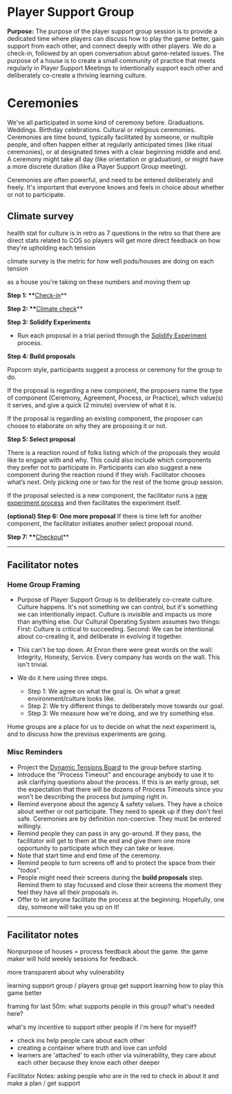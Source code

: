 # Player Support Group

**Purpose:** The purpose of the player support group session is to provide a dedicated time where players can discuss how to play the game better, gain support from each other, and connect deeply with other players. We do a check-in, followed by an open conversation about game-related issues. The purpose of a house is to create a small community of practice that meets regularly in Player Support Meetings to intentionally support each other and deliberately co-create a thriving learning culture.

# Ceremonies

We’ve all participated in some kind of ceremony before. Graduations. Weddings. Birthday celebrations. Cultural or religious ceremonies. Ceremonies are time bound, typically facilitated by someone, or multiple people, and often happen either at regularly anticipated times \(like ritual ceremonies\), or at designated times with a clear beginning middle and end. A ceremony might take all day \(like orientation or graduation\), or might have a more discrete duration \(like a  Player Support Group meeting\).

Ceremonies are often powerful, and need to be entered deliberately and freely. It's important that everyone knows and feels in choice about whether or not to participate.

## Climate survey
health stat for culture is in retro as 7 questions in the retro so that there are direct stats related to COS so players will get more direct feedback on how they're upholding each tension

climate survey is the metric for how well pods/houses are doing on each tension

as a house you're taking on these numbers and moving them up


**Step 1: \*\***[Check-in](Check-in.md)\*\*

**Step 2: \*\***[Climate check](Climate-check.md)\*\*

**Step 3: Solidify Experiments**

* Run each proposal in a trial period through the [Solidify Experiment](/Processes/Solidify_Experiment.md) process.

**Step 4: Build proposals**

Popcorn style, participants suggest a process or ceremony for the group to do.

If the proposal is regarding a new component, the proposers name the type of component \(Ceremony, Agreement, Process, or Practice\), which value\(s\) it serves, and give a quick \(2 minute\) overview of what it is.

If the proposal is regarding an existing component, the proposer can choose to elaborate on why they are proposing it or not.

**Step 5: Select proposal**

There is a reaction round of folks listing which of the proposals they would like to engage with and why. This could also include which components they prefer not to participate in. Participants can also suggest a new component during the reaction round if they wish. Facilitator chooses what’s next. Only picking one or two for the rest of the home group session.

If the proposal selected is a new component, the facilitator runs a [new experiment process](/Processes/New-experiment.md) and then facilitates the experiment itself.

**\(optional\) Step 6: One more proposal** If there is time left for another component, the facilitator initiates another select proposal round.

**Step 7: \*\***[Checkout](Check-out.md)\*\*

---

## Facilitator notes

### Home Group Framing

* Purpose of Player Support Group is to deliberately co-create culture. Culture happens. It's not something we can control, but it's something we can intentionally impact. Culture is invisible and impacts us more than anything else. Our Cultural Operating System assumes two things: First: Culture is critical to succeeding. Second: We can be intentional about co-creating it, and deliberate in evolving it together.

* This can't be top down. At Enron there were great words on the wall: Integrity, Honesty, Service. Every company has words on the wall. This isn't trivial.

* We do it here using three steps.

  * Step 1: We agree on what the goal is. On what a great environment\/culture looks like.
  * Step 2: We try different things to deliberately move towards our goal.
  * Step 3: We measure how we're doing, and we try something else.


Home groups are a place for us to decide on what the next experiment is, and to discuss how the previous experiments are going.

### Misc Reminders

* Project the [Dynamic Tensions Board](https://docs.google.com/spreadsheets/d/1kTIV5f3U12BuIRzlgTiETbE0OTMRWiAtKgXdROvLcAY/edit#gid=773629604) to the group before starting.
* Introduce the "Process Timeout" and encourage anybody to use it to ask clarifying questions about the process. If this is an early group, set the expectation that there will be dozens of Process Timeouts since you won't be describing the process but jumping right in.
* Remind everyone about the agency & safety values. They have a choice about wether or not participate. They need to speak up if they don't feel safe. Ceremonies are by definition non-coercive. They must be entered willingly.
* Remind people they can pass in any go-around. If they pass, the facilitator will get to them at the end and give them one more opportunity to participate which they can take or leave.
* Note that start time and end time of the ceremony.
* Remind people to turn screens off and to protect the space from their "todos".
* People might need their screens during the **build proposals** step. Remind them to stay focussed and close their screens the moment they feel they have all their proposals in.
* Offer to let anyone facilitate the process at the beginning. Hopefully, one day, someone will take you up on it!

---

## Facilitator notes

Nonpurpose of houses = process feedback about the game. the game maker will hold weekly sessions for feedback.

more transparent about why vulnerability

learning support group / players group
get support learning how to play this game better

framing for last 50m: what supports people in this group? what's needed here?

what's my incentive to support other people if i'm here for myself?
- check ins help people care about each other
- creating a container where truth and love can unfold
- learners are 'attached' to each other via vulnerability, they care about each other because they know each other deeper

Facilitator Notes: asking people who are in the red to check in about it and make a plan / get support
